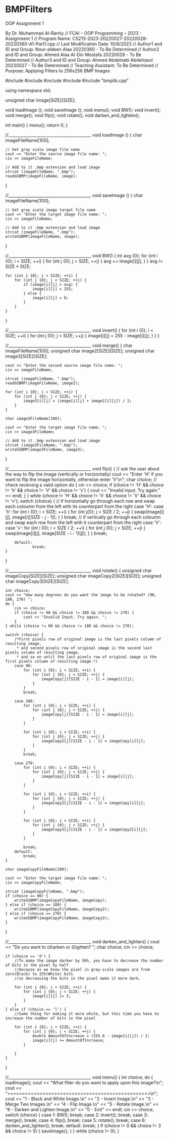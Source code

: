 # BMPFilters
OOP Assignment 1

By Dr. Muhammad Al-Ramly
// FCAI – OOP Programming – 2023 - Assignment 1
// Program Name:			    CS213-2023-20220027-20220028-20220360-A1-Part1.cpp
// Last Modification Date:	    10/6/2023
// Author1 and ID and Group:	Nour-aldeen Alaa            20220360 - To Be Determined
// Author2 and ID and Group:	Ahmed Alaa Al-Din Mostafa   20220028 - To Be Determined
// Author3 and ID and Group:	Ahmed Abdelnabi Abdelrasol  20220027 - To Be Determined
// Teaching Assistant:		To Be Determined
// Purpose: Applying Filters to 256x256 BMP Images

#include <iostream>
#include <fstream>
#include <cstring>
#include <cmath>
#include "bmplib.cpp"

using namespace std;

unsigned char image[SIZE][SIZE];

void loadImage ();
void saveImage ();
void menu();
void BW();
void invert();
void merge();
void flip();
void rotate();
void darken_and_lighten();

int main() {
    menu();
    return 0;
}

//_________________________________________
void loadImage () {
    char imageFileName[100];

    // Get gray scale image file name
    cout << "Enter the source image file name: ";
    cin >> imageFileName;

    // Add to it .bmp extension and load image
    strcat (imageFileName, ".bmp");
    readGSBMP(imageFileName, image);
}

//_________________________________________
void saveImage () {
    char imageFileName[100];

    // Get gray scale image target file name
    cout << "Enter the target image file name: ";
    cin >> imageFileName;

    // Add to it .bmp extension and load image
    strcat (imageFileName, ".bmp");
    writeGSBMP(imageFileName, image);
}

//_________________________________________
void BW() {
    int avg {0};
    for (int i {0}; i < SIZE; ++i) {
        for (int j {0}; j < SIZE; ++j) {
            avg += image[i][j];
        }
    }
    avg /= SIZE * SIZE;

    for (int i {0}; i < SIZE; ++i) {
        for (int j {0}; j < SIZE; ++j) {
            if (image[i][j] > avg) {
                image[i][j] = 255;
            } else {
                image[i][j] = 0;
            }
        }
    }
}

//_________________________________________
void invert() {
    for (int i {0}; i < SIZE; ++i) {
        for (int j {0}; j < SIZE; ++j) {
            image[i][j] = 255 - image[i][j];
        }
    }
}

//_________________________________________
void merge() {
    char imageFileName[100];
    unsigned char image2[SIZE][SIZE];
    unsigned char image3[SIZE][SIZE];

    cout << "Enter the second source image file name: ";
    cin >> imageFileName;

    strcat (imageFileName, ".bmp");
    readGSBMP(imageFileName, image2);

    for (int i {0}; i < SIZE; ++i) {
        for (int j {0}; j < SIZE; ++j) {
            image3[i][j] = (image[i][j] + image2[i][j]) / 2;
        }
    }

    char image3FileName[100];

    cout << "Enter the target image file name: ";
    cin >> image3FileName;

    // Add to it .bmp extension and load image
    strcat (image3FileName, ".bmp");
    writeGSBMP(image3FileName, image3);
}

//_________________________________________
void flip() {
   // ask the user about the way to flip the image (vertically or horizontally)
    cout << "Enter 'H' if you want to flip the image horizontally, otherwise enter 'V'\n";
    char choice;
   // check receiving a valid option
    do {
        cin >> choice;
        if (choice != 'H' && choice != 'h' && choice != 'V' && choice != 'v') {
            cout << "Invalid input. Try again." << endl;
        }
    } while (choice != 'H' && choice != 'h' && choice != 'V' && choice != 'v');
    switch (choice) {
        // if horizontally go through each row and swap each coloumn from the left with its counterpart from the right
        case 'H':
        case 'h':
                for (int i {0}; i < SIZE; ++i) {
                    for (int j{0}; j < SIZE / 2; ++j) {
                        swap(image[i][j], image[i][SIZE - j - 1]);
                    }
                }
                break;
         // if vertically go through each coloumn and swap each row from the left with it counterpart from the right
        case 'V':
        case 'v':
                for (int i {0}; i < SIZE / 2; ++i) {
                    for (int j {0}; j < SIZE; ++j) {
                        swap(image[i][j], image[SIZE - i - 1][j]);
                    }
                }
                break;

        default:
                break;
    }
}

//_________________________________________
void rotate() {
    unsigned char imageCopy[SIZE][SIZE];
    unsigned char imageCopy2[SIZE][SIZE];
    unsigned char imageCopy3[SIZE][SIZE];

    int choice;
    cout << "How many degrees do you want the image to be rotated? (90, 180, 270) ";
    do {
        cin >> choice;
        if (choice != 90 && choice != 180 && choice != 270) {
            cout << "Invalid Input. Try again. ";
        }
    } while (choice != 90 && choice != 180 && choice != 270);

    switch (choice) {
        /*First pixels row of original image is the last pixels column of resulting image,
         * and second pixels row of original image is the second last pixels column of resulting image,
         * and so on until the last pixels row of original image is the first pixels column of resulting image.*/
        case 90:
            for (int i {0}; i < SIZE; ++i) {
                for (int j {0}; j < SIZE; ++j) {
                    imageCopy[j][SIZE - i - 1] = image[i][j];
                }
            }
            break;

        case 180:
            for (int i {0}; i < SIZE; ++i) {
                for (int j {0}; j < SIZE; ++j) {
                    imageCopy[j][SIZE - i - 1] = image[i][j];
                }
            }

            for (int i {0}; i < SIZE; ++i) {
                for (int j {0}; j < SIZE; ++j) {
                    imageCopy2[j][SIZE - i - 1] = imageCopy[i][j];
                }
            }
            break;

        case 270:
            for (int i {0}; i < SIZE; ++i) {
                for (int j {0}; j < SIZE; ++j) {
                    imageCopy[j][SIZE - i - 1] = image[i][j];
                }
            }

            for (int i {0}; i < SIZE; ++i) {
                for (int j {0}; j < SIZE; ++j) {
                    imageCopy2[j][SIZE - i - 1] = imageCopy[i][j];
                }
            }

            for (int i {0}; i < SIZE; ++i) {
                for (int j {0}; j < SIZE; ++j) {
                    imageCopy3[j][SIZE - i - 1] = imageCopy2[i][j];
                }
            }

            break;
        default:
            break;
    }

    char imageCopyFileName[100];

    cout << "Enter the target image file name: ";
    cin >> imageCopyFileName;

    strcat (imageCopyFileName, ".bmp");
    if (choice == 90) {
        writeGSBMP(imageCopyFileName, imageCopy);
    } else if (choice == 180) {
        writeGSBMP(imageCopyFileName, imageCopy2);
    } else if (choice == 270) {
        writeGSBMP(imageCopyFileName, imageCopy3);
    }
}

//_________________________________________
void darken_and_lighten() {
    cout << "Do you want to (d)arken or (l)ighten? ";
    char choice;
    cin >> choice;

    if (choice == 'd') {
        //To make the image darker by 50%, you have to decrease the number of bits in the pixel by half
        //because as we know the pixel in gray-scale images are from zero(Black) to 255(White) bits
        //so decreasing the bits in the pixel make it more dark.

        for (int i {0}; i < SIZE; ++i) {
            for (int j {0}; j < SIZE; ++j) {
                image[i][j] /= 2;
            }
        }
    } else if (choice == 'l') {
        //Same thing for making it more white, but this time you have to increase the number of bits in the pixel

        for (int i {0}; i < SIZE; ++i) {
            for (int j {0}; j < SIZE; ++j) {
                double AmountOfIncrease = (255.0 - image[i][j]) / 2;
                image[i][j] += AmountOfIncrease;
            }

        }
    }
}

//_________________________________________
void menu() {
    int choice;
    do {
        loadImage();
        cout << "What filter do you want to apply upon this image?\n";
        cout << "=================================================\n";
        cout << "1 - Black and White Image.\n"
             << "2 - Invert Image.\n"
             << "3 - Merge Two Images.\n"
             << "4 - Flip Image.\n"
             << "5 - Rotate Image.\n"
             << "6 - Darken and Lighten Image.\n"
             << "0 - Exit" << endl;
        cin >> choice;
        switch (choice) {
            case 1:
                BW();
                break;
            case 2:
                invert();
                break;
            case 3:
                merge();
                break;
            case 4:
                flip();
                break;
            case 5:
                rotate();
                break;
            case 6:
                darken_and_lighten();
                break;
            default:
                break;
        }
        if (choice != 0 && choice != 3 && choice != 5) {
            saveImage();
        }
    } while (choice != 0);
}
